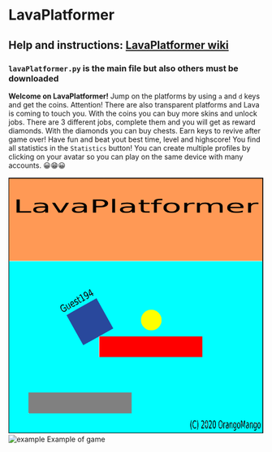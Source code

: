 # LavaPlatformer

## Help and instructions: [LavaPlatformer wiki](https://github.com/OrangoMango/LavaPlatformer/wiki)

### `lavaPlatformer.py` is the main file but also others must be downloaded<br>

**Welcome on LavaPlatformer!**
Jump on the platforms by using `a` and `d` keys and get the coins. Attention! There are also transparent platforms and Lava is coming to touch you. With the coins you can buy more skins and unlock jobs. There are 3 different jobs, complete them and you will get as reward diamonds. With the diamonds you can buy chests. Earn keys to revive after game over! Have fun and beat yout best time, level and highscore! You find all statistics in the `Statistics` button! You can create multiple profiles by clicking on your avatar so you can play on the same device with many accounts. 😀😁😀


![Image](Data/showupimage.gif) <br>
![example](https://user-images.githubusercontent.com/61402409/84525997-dab06f80-acdc-11ea-8e9e-70201fb354cd.jpg)
Example of game
